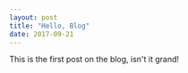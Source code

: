 ```yaml
---
layout: post
title: "Hello, Blog"
date: 2017-09-21
---
```


This is the first post on the blog, isn't it grand!
